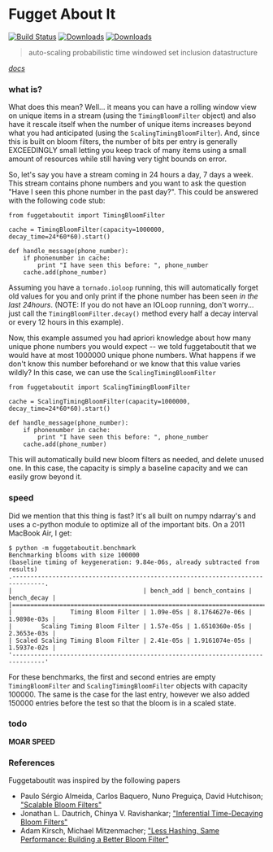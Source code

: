 # Fugget About It
[![Build Status](https://secure.travis-ci.org/mynameisfiber/fuggetaboutit.png?branch=master)](http://travis-ci.org/mynameisfiber/fuggetaboutit)
[![Downloads](https://pypip.in/d/fuggetaboutit/badge.png)](https://pypi.python.org/pypi/fuggetaboutit/)
[![Downloads](https://pypip.in/v/fuggetaboutit/badge.png)](https://pypi.python.org/pypi/fuggetaboutit/)

> auto-scaling probabilistic time windowed set inclusion datastructure

[_docs_](http://micha.codes/fuggetaboutit)

### what is?

What does this mean?  Well... it means you can have a rolling window view on
unique items in a stream (using the `TimingBloomFilter` object) and also have
it rescale itself when the number of unique items increases beyond what you had
anticipated (using the `ScalingTimingBloomFilter`).  And, since this is built
on bloom filters, the number of bits per entry is generally EXCEEDINGLY small
letting you keep track of many items using a small amount of resources while
still having very tight bounds on error.

So, let's say you have a stream coming in 24 hours a day, 7 days a week.  This
stream contains phone numbers and you want to ask the question "Have I seen
this phone number in the past day?".  This could be answered with the following
code stub:

```
from fuggetaboutit import TimingBloomFilter

cache = TimingBloomFilter(capacity=1000000, decay_time=24*60*60).start()

def handle_message(phone_number):
    if phonenumber in cache:
        print "I have seen this before: ", phone_number
    cache.add(phone_number)
```

Assuming you have a `tornado.ioloop` running, this will automatically forget
old values for you and only print if the phone number has been seen *in the
last 24hours*.  (NOTE: If you do not have an IOLoop running, don't worry...
just call the `TimingBloomFilter.decay()` method every half a decay interval or
every 12 hours in this example).

Now, this example assumed you had apriori knowledge about how many unique phone
numbers you would expect -- we told fuggetaboutit that we would have at most
1000000 unique phone numbers.  What happens if we don't know this number
beforehand or we know that this value varies wildly?  In this case, we can use
the `ScalingTimingBloomFilter`

```
from fuggetaboutit import ScalingTimingBloomFilter

cache = ScalingTimingBloomFilter(capacity=1000000, decay_time=24*60*60).start()

def handle_message(phone_number):
    if phonenumber in cache:
        print "I have seen this before: ", phone_number
    cache.add(phone_number)
```

This will automatically build new bloom filters as needed, and delete unused
one.  In this case, the capacity is simply a baseline capacity and we can
easily grow beyond it.

### speed

Did we mention that this thing is fast?  It's all built on numpy ndarray's and
uses a c-python module to optimize all of the important bits.  On a 2011
MacBook Air, I get:

```
$ python -m fuggetaboutit.benchmark
Benchmarking blooms with size 100000
(baseline timing of keygeneration: 9.84e-06s, already subtracted from results)
.-------------------------------------------------------------------------------.
|                                    | bench_add | bench_contains | bench_decay |
|===============================================================================|
|                Timing Bloom Filter | 1.09e-05s | 8.1764627e-06s | 1.9898e-03s |
|        Scaling Timing Bloom Filter | 1.57e-05s | 1.6510360e-05s | 2.3653e-03s |
| Scaled Scaling Timing Bloom Filter | 2.41e-05s | 1.9161074e-05s | 1.5937e-02s |
'-------------------------------------------------------------------------------'
```

For these benchmarks, the first and second entries are empty
`TimingBloomFilter` and `ScalingTimingBloomFilter` objects with capacity
100000.  The same is the case for the last entry, however we also added 150000
entries before the test so that the bloom is in a scaled state.

### todo

**MOAR SPEED**


### References

Fuggetaboutit was inspired by the following papers

* Paulo Sérgio Almeida, Carlos Baquero, Nuno Preguiça, David Hutchison;
  ["Scalable Bloom Filters"](http://asc.di.fct.unl.pt/~nmp/pubs/ref--04.pdf)
* Jonathan L. Dautrich, Chinya V. Ravishankar; ["Inferential Time-Decaying
  Bloom Filters"
  ](http://www.edbt.org/Proceedings/2013-Genova/papers/edbt/a23-dautrich.pdf)
* Adam Kirsch, Michael Mitzenmacher; ["Less Hashing, Same Performance: Building
  a Better Bloom
  Filter"](http://www.eecs.harvard.edu/~michaelm/postscripts/rsa2008.pdf)
